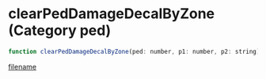 # clearPedDamageDecalByZone (Category ped)

```js
function clearPedDamageDecalByZone(ped: number, p1: number, p2: string): void
```

[filename](clearPedDamageDecalByZone_m.md ':include')